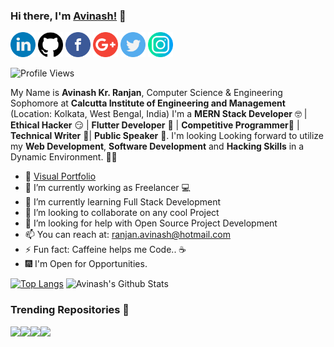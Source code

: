 ### Hi there, I'm [Avinash!](https://avinashkranjan.github.io) 👋

<a href="https://www.linkedin.com/in/avinashkranjan"><img src="https://github.com/avinashkranjan/avinashkranjan/blob/master/logos/linkedin.png" width="40" /></a>
<a href="https://github.com/avinashkranjan"><img src="https://github.com/avinashkranjan/avinashkranjan/blob/master/logos/github-logo.png" width="40" /></a>
<a href="https://www.facebook.com/avinashranjan.1020/"><img src="https://github.com/avinashkranjan/avinashkranjan/blob/master/logos/facebook.png" width="40" /></a>
<a href="mailto:ranjan.avinash@hotmail.com"><img src="https://github.com/avinashkranjan/avinashkranjan/blob/master/logos/google-plus.png" width="40" /></a>
<a href="https://twitter.com/iavinashranjan"><img src="https://github.com/avinashkranjan/avinashkranjan/blob/master/logos/twitter.png" width="40" /></a>
<a href="https://www.instagram.com/avinashkranjan7"><img src="https://github.com/avinashkranjan/avinashkranjan/blob/master/logos/instagram.png" width="40" /></a>

![Profile Views](https://komarev.com/ghpvc/?username=avinashkranjan)

My Name is <b>Avinash Kr. Ranjan</b>, Computer Science & Engineering Sophomore at <b>Calcutta Institute of Engineering and Management</b> (Location: Kolkata, West Bengal, India) I'm a <b>MERN Stack Developer</b> 🤓 | <b>Ethical Hacker</b> 😏 | <b>Flutter Developer</b> 🧐  | <b>Competitive Programmer</b>🤠  | <b>Technical Writer</b> 🤭| <b>Public Speaker</b> 🥳. I'm looking Looking forward to utilize my <b>Web Development</b>, <b>Software Development</b> and <b>Hacking Skills</b> in a Dynamic Environment. 🧑🏻

- 🎪 [Visual Portfolio](https://sourcerer.io/avinashkranjan)
- 🔭 I’m currently working as Freelancer 💻
- 🌱 I’m currently learning Full Stack Development 
- 👯 I’m looking to collaborate on any cool Project
- 🤔 I’m looking for help with Open Source Project Development
- 📫 You can reach at: ranjan.avinash@hotmail.com 
- ⚡ Fun fact: Caffeine helps me Code.. ☕
- 🎆 I'm Open for Opportunities.


[![Top Langs](https://github-readme-stats.vercel.app/api/top-langs/?username=avinashkranjan&layout=compact)](https://github.com/avinashkranjan)
![Avinash's Github Stats](https://github-readme-stats.vercel.app/api?username=avinashkranjan&show_icons=true)

### Trending Repositories 📖

<a href="https://github.com/avinashkranjan/Malware-with-Backdoor-and-Keylogger">
  <img align="left" src="https://github-readme-stats.vercel.app/api/pin/?username=avinashkranjan&repo=Malware-with-Backdoor-and-Keylogger&show_owner=true" />
</a>
<a href="https://github.com/avinashkranjan/PythonProjects">
  <img align="left" src="https://github-readme-stats.vercel.app/api/pin/?username=avinashkranjan&repo=PythonProjects&show_owner=true" />
</a>
<a href="https://github.com/avinashkranjan/TicTacToe">
  <img align="left" src="https://github-readme-stats.vercel.app/api/pin/?username=avinashkranjan&repo=TicTacToe&show_owner=true" />
</a>
<a href="https://github.com/avinashkranjan/Snake-Game">
  <img align="left" src="https://github-readme-stats.vercel.app/api/pin/?username=avinashkranjan&repo=Snake-Game&show_owner=true" />
</a>
